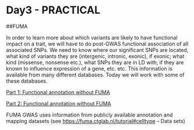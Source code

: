 # Day3 - PRACTICAL

##FUMA   

In order to learn more about which variants are likely to have functional impact on a trait, we will have to do post-GWAS functional association of all associated SNPs. We need to know where our significant SNPs are located, what kind of variants they are (intergenic, intronic, exonic), if exonic; what kind (missense, nonsense etc.), what SNPs they are in LD with, if they are known to influence expression of a gene, etc. etc. This information is available from many different databases. Today we will work with some of these databases.     

[Part 1: Functional annotation without FUMA](FUMApractical2023_PART1)

[Part 2: Functional annotation without FUMA](FUMApractical2023_PART2)

FUMA GWAS uses information from publicly available annotation and mapping datasets (see https://fuma.ctglab.nl/tutorial#celltype – Data sets)  
